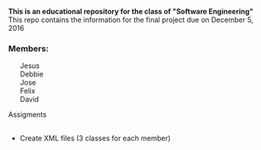 <b>This is an educational repository for the class of "Software Engineering"</b><br>
This repo contains the information for the final project due on December 5, 2016 <br>
<h3>Members:</h3>
<ul style="list-style-type:none">
	<li>Jesus</li> 
	<li>Debbie</li>
	<li>Jose</li>  
	<li>Felix</li>  
	<li>David</li> 
</ul>
<dl>
  <dt>Assigments</dt>
   <ul>
      <li>Create XML files (3 classes for each member)</li>
    </ul>
</dl>
